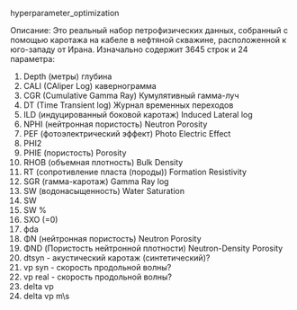 hyperparameter_optimization

Описание:
Это реальный набор петрофизических данных, собранный с помощью каротажа на кабеле в нефтяной скважине, 
расположенной к юго-западу от Ирана. 
Изначально содержит 3645 строк и 24 параметра:
1. Depth (метры) глубина
2. CALI (CAliper Log) кавернограмма
3. CGR (Cumulative Gamma Ray) Кумулятивный гамма-луч
4. DT (Time Transient log) Журнал временных переходов
5. ILD (индуцированный боковой каротаж) Induced Lateral log
6. NPHI (нейтронная пористость) Neutron Porosity
7. PEF (фотоэлектрический эффект) Photo Electric Effect
8. PHI2
9. PHIE (пористость) Porosity
10. RHOB (объемная плотность) Bulk Density
11. RT (сопротивление пласта (породы)) Formation Resistivity
12. SGR (гамма-каротаж) Gamma Ray log
13. SW (водонасыщенность) Water Saturation
14. SW 
15. SW %
16. SXO (=0)
17. фda
18. ΦN (нейтронная пористость) Neutron Porosity
19. ΦND (Пористость нейтронной плотности) Neutron-Density Porosity
20. dtsyn - акустический каротаж (синтетический)?
21. vp syn - скорость продольной волны?
22. vp real - скорость продольной волны?
23. delta vp
24. delta vp m\s
